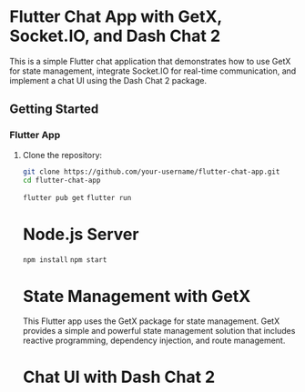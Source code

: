 # Flutter Chat App with GetX, Socket.IO, and Dash Chat 2

This is a simple Flutter chat application that demonstrates how to use GetX for state management, integrate Socket.IO for real-time communication, and implement a chat UI using the Dash Chat 2 package.

## Getting Started

### Flutter App

1. Clone the repository:

   ```bash
   git clone https://github.com/your-username/flutter-chat-app.git
   cd flutter-chat-app
   
   ```

   `flutter pub get`
   `flutter run`

   # Node.js Server

    `npm install`
    `npm start`

    # State Management with GetX

    This Flutter app uses the GetX package for state management. GetX provides a simple and powerful state management solution that includes reactive programming, dependency injection, and route management.

    # Chat UI with Dash Chat 2
